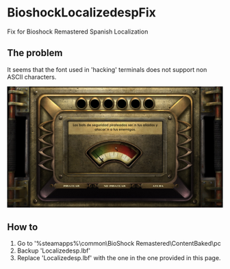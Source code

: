 # BioshockLocalizedespFix
Fix for Bioshock Remastered Spanish Localization

## The problem

It seems that the font used in 'hacking' terminals does not support non ASCII characters. 

![Bug Picture](./Assets/20200501214236_1.jpg)


## How to

1. Go to '%steamapps%\common\BioShock Remastered\ContentBaked\pc
2. Backup 'Localizedesp.lbf'
3. Replace 'Localizedesp.lbf' with the one in the one provided in this page. 
